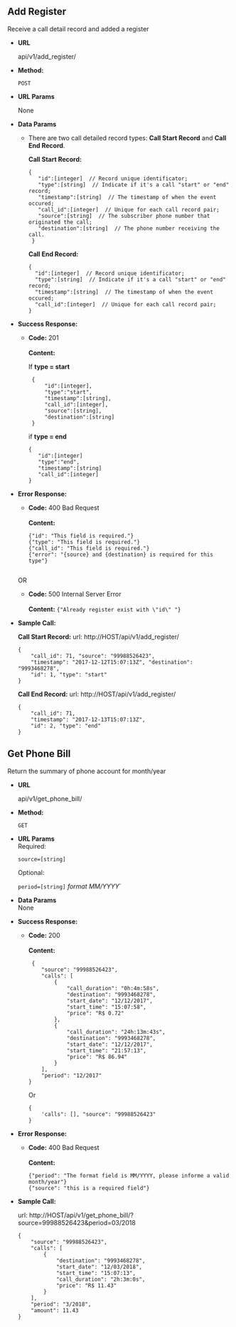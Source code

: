 
**Add Register**  
----  
  Receive a call detail record and added a register  
* **URL**  
  
  api/v1/add_register/  
  
* **Method:**  
  
  `POST`  
    
*  **URL Params**  
  
    None  
  
* **Data Params**  
    -   There are two call detailed record types: **Call Start Record** and **Call End Record**.  

        **Call Start Record:** 
        ```console
        { 
	       "id":[integer]  // Record unique identificator;
	       "type":[string]  // Indicate if it's a call "start" or "end" record; 
	       "timestamp":[string]  // The timestamp of when the event occured; 
	       "call_id":[integer]  // Unique for each call record pair; 
	       "source":[string]  // The subscriber phone number that originated the call; 
	       "destination":[string]  // The phone number receiving the call. 
	     } 
        ```
 
        **Call End Record:** 
         ```console
        { 
	       "id":[integer]  // Record unique identificator;
	       "type":[string]  // Indicate if it's a call "start" or "end" record; 
	       "timestamp":[string]  // The timestamp of when the event occured; 
	       "call_id":[integer]  // Unique for each call record pair; 
	     } 
        ```
 
  
* **Success Response:**  
  
  * **Code:** 201 <br />  
    **Content:**  
     
      If **type = start** 
      ```console
       { 
	       "id":[integer], 
	       "type":"start",
	       "timestamp":[string],
	       "call_id":[integer],   
	       "source":[string], 
	       "destination":[string]
       } 
    ```

    if **type = end**
    ```console  
    {
       "id":[integer] 
       "type":"end",
       "timestamp":[string]
       "call_id":[integer]   
    }
* **Error Response:**  
  
  * **Code:** 400 Bad Request <br />  
    **Content:** 
    ```console
    {"id": "This field is required."} 
    {"type": "This field is required."}
    {"call_id": "This field is required."}
    {"error": "{source} and {destination} is required for this type"}
    
    
  OR  
  
  * **Code:** 500 Internal Server Error <br />  
    **Content:** `{"Already register exist with \"id\" "}`  
  
* **Sample Call:**
    
    **Call Start Record:**
    url: http://HOST/api/v1/add_register/
    ```console
    {
        "call_id": 71, "source": "99988526423",
        "timestamp": "2017-12-12T15:07:13Z", "destination": "9993468278",
        "id": 1, "type": "start"
    }
    ```
    
    **Call End Record:**
    url: http://HOST/api/v1/add_register/
    ```console
    {
        "call_id": 71,
        "timestamp": "2017-12-13T15:07:13Z",
        "id": 2, "type": "end"
    }
    ```


**Get Phone Bill**  
----  
  Return the summary of phone account for month/year
    
* **URL**  
  
  api/v1/get_phone_bill/  
  
* **Method:**  
  
  `GET`  
    
*  **URL Params**  
    Required:

    `source=[string]`
    
    Optional:
    
    `period=[string]` *format MM/YYYY*` 
  
* **Data Params**  
    None
 
  
* **Success Response:**  
  
  * **Code:** 200 <br />  
    **Content:**  
    ```
     {
        "source": "99988526423",
        "calls": [
            {
                "call_duration": "0h:4m:58s",
                "destination": "9993468278",
                "start_date": "12/12/2017",
                "start_time": "15:07:58",
                "price": "R$ 0.72"
            },
            {
                "call_duration": "24h:13m:43s",
                "destination": "9993468278",
                "start_date": "12/12/2017",
                "start_time": "21:57:13",
                "price": "R$ 86.94"
            }
        ],
        "period": "12/2017"
    }
    ```
    
    Or
    
    ```
    {
        'calls": [], "source": "99988526423"
    }
    ```
* **Error Response:**  
  
  * **Code:** 400 Bad Request <br />  
    **Content:** 
    ```console
    {"period": "The format field is MM/YYYY, please informe a valid month/year"}
    {"source": "this is a required field"}

* **Sample Call:**
    
    url: http://HOST/api/v1/get_phone_bill/?source=99988526423&period=03/2018
    ```console
    {
        "source": "99988526423",
        "calls": [
            {
                "destination": "9993468278",
                "start_date": "12/03/2018",
                "start_time": "15:07:13",
                "call_duration": "2h:3m:0s",
                "price": "R$ 11.43"
            }
        ],
        "period": "3/2018",
        "amount": 11.43
    }
    ```
